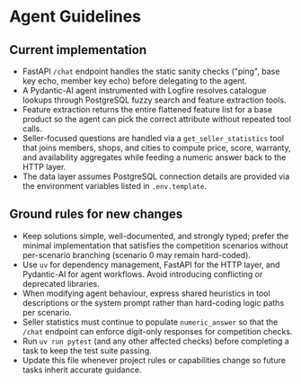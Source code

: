 # Agent Guidelines

## Current implementation
- FastAPI `/chat` endpoint handles the static sanity checks ("ping", base key echo, member key echo) before delegating to the agent.
- A Pydantic-AI agent instrumented with Logfire resolves catalogue lookups through PostgreSQL fuzzy search and feature extraction tools.
- Feature extraction returns the entire flattened feature list for a base product so the agent can pick the correct attribute without repeated tool calls.
- Seller-focused questions are handled via a `get_seller_statistics` tool that joins members, shops, and cities to compute price, score, warranty, and availability aggregates while feeding a numeric answer back to the HTTP layer.
- The data layer assumes PostgreSQL connection details are provided via the environment variables listed in `.env.template`.

## Ground rules for new changes
- Keep solutions simple, well-documented, and strongly typed; prefer the minimal implementation that satisfies the competition scenarios without per-scenario branching (scenario 0 may remain hard-coded).
- Use `uv` for dependency management, FastAPI for the HTTP layer, and Pydantic-AI for agent workflows. Avoid introducing conflicting or deprecated libraries.
- When modifying agent behaviour, express shared heuristics in tool descriptions or the system prompt rather than hard-coding logic paths per scenario.
- Seller statistics must continue to populate `numeric_answer` so that the `/chat` endpoint can enforce digit-only responses for competition checks.
- Run `uv run pytest` (and any other affected checks) before completing a task to keep the test suite passing.
- Update this file whenever project rules or capabilities change so future tasks inherit accurate guidance.
